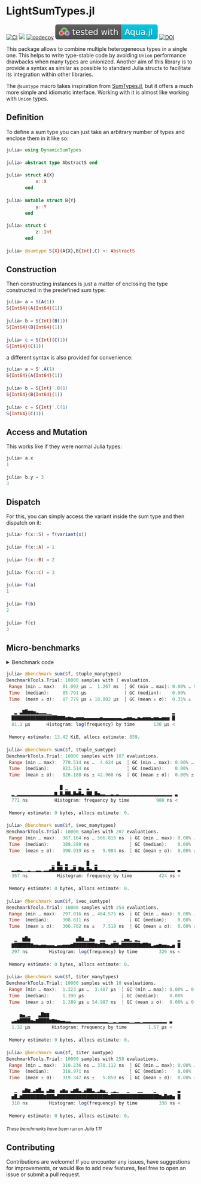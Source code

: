 # LightSumTypes.jl

[![CI](https://github.com/JuliaDynamics/DynamicSumTypes.jl/workflows/CI/badge.svg)](https://github.com/JuliaDynamics/DynamicSumTypes.jl/actions?query=workflow%3ACI)
[![](https://img.shields.io/badge/docs-stable-blue.svg)](https://juliadynamics.github.io/DynamicSumTypes.jl/stable/)
[![codecov](https://codecov.io/gh/JuliaDynamics/DynamicSumTypes.jl/graph/badge.svg?token=rz9b1WTqCa)](https://codecov.io/gh/JuliaDynamics/DynamicSumTypes.jl)
[![Aqua QA](https://raw.githubusercontent.com/JuliaTesting/Aqua.jl/master/badge.svg)](https://github.com/JuliaTesting/Aqua.jl)
[![DOI](https://zenodo.org/badge/745234998.svg)](https://zenodo.org/doi/10.5281/zenodo.12826686)


This package allows to combine multiple heterogeneous types in a single one. This helps to write 
type-stable code by avoiding `Union` performance drawbacks when many types are unionized. Another 
aim of this library is to provide a syntax as similar as possible to standard Julia 
structs to facilitate its integration within other libraries. 

The `@sumtype` macro takes inspiration from [SumTypes.jl](https://github.com/MasonProtter/SumTypes.jl),
but it offers a much more simple and idiomatic interface. Working with it is almost like working with `Union` types.

## Definition

To define a sum type you can just take an arbitrary number of types and enclose them in it
like so:

```julia
julia> using DynamicSumTypes

julia> abstract type AbstractS end

julia> struct A{X}
           x::X
       end

julia> mutable struct B{Y}
           y::Y
       end

julia> struct C
           z::Int
       end

julia> @sumtype S{X}(A{X},B{Int},C) <: AbstractS
```

## Construction

Then constructing instances is just a matter of enclosing the type constructed in the
predefined sum type:

```julia
julia> a = S(A(1))
S{Int64}(A{Int64}(1))

julia> b = S{Int}(B(1))
S{Int64}(B{Int64}(1))

julia> c = S{Int}(C(1))
S{Int64}(C(1))
```

a different syntax is also provided for convenience:

```julia
julia> a = S'.A(1)
S{Int64}(A{Int64}(1))

julia> b = S{Int}'.B(1)
S{Int64}(B{Int64}(1))

julia> c = S{Int}'.C(1)
S{Int64}(C(1))
```

## Access and Mutation

This works like if they were normal Julia types:

```julia
julia> a.x
1

julia> b.y = 3
3
```

## Dispatch

For this, you can simply access the variant 
inside the sum type and then dispatch on it:

```julia
julia> f(x::S) = f(variant(x))

julia> f(x::A) = 1

julia> f(x::B) = 2

julia> f(x::C) = 3

julia> f(a)
1

julia> f(b)
2

julia> f(c)
3
```

## Micro-benchmarks

<details>
 <summary>Benchmark code</summary>

```julia
using BenchmarkTools
using DynamicSumTypes
       
struct A end
struct B end
struct C end
struct D end
struct E end
struct F end

@sumtype S(A, B, C, D, E, F)
       
f(s::S) = f(variant(s));
f(::A) = 1;
f(::B) = 2;
f(::C) = 3;
f(::D) = 4;
f(::E) = 5;
f(::F) = 6;

vals = rand((A(), B(), C(), D(), E(), F()), 1000);

tuple_manytypes = Tuple(vals);
vec_manytypes = collect(Union{A, B, C, D, E, F}, vals);
iter_manytypes = (x for x in vec_manytypes);

tuple_sumtype = Tuple(S.(vals));
vec_sumtype = S.(vals);
iter_sumtype = (x for x in vec_sumtype)

@benchmark sum($f, $tuple_manytypes)
@benchmark sum($f, $tuple_sumtype)
@benchmark sum($f, $vec_manytypes)
@benchmark sum($f, $vec_sumtype)
@benchmark sum($f, $iter_manytypes)
@benchmark sum($f, $iter_sumtype)
```
</details>

```julia
julia> @benchmark sum($f, $tuple_manytypes)
BenchmarkTools.Trial: 10000 samples with 1 evaluation.
 Range (min … max):  81.092 μs …  1.267 ms  ┊ GC (min … max): 0.00% … 90.49%
 Time  (median):     85.791 μs              ┊ GC (median):    0.00%
 Time  (mean ± σ):   87.779 μs ± 18.802 μs  ┊ GC (mean ± σ):  0.35% ±  1.67%

   ▂ ▃▇█▆▆▅▃▂▂▂▁▁                                             ▂
  █████████████████▇▇▇▅▆▅▄▅▅▅▄▄▄▄▄▄▅▄▄▄▄▄▄▄▃▄▅▅▄▃▅▄▅▅▅▄▅▅▄▅▅▅ █
  81.1 μs      Histogram: log(frequency) by time       130 μs <

 Memory estimate: 13.42 KiB, allocs estimate: 859.

julia> @benchmark sum($f, $tuple_sumtype)
BenchmarkTools.Trial: 10000 samples with 107 evaluations.
 Range (min … max):  770.514 ns …  4.624 μs  ┊ GC (min … max): 0.00% … 0.00%
 Time  (median):     823.514 ns              ┊ GC (median):    0.00%
 Time  (mean ± σ):   826.188 ns ± 42.968 ns  ┊ GC (mean ± σ):  0.00% ± 0.00%

                    █ ▁    ▂  ▂                                 
  ▂▁▂▂▂▂▂▂▂▂▂▂▂▂▂▂▇▂█▃██▃█▅█▄▂██▂█▅▃▃▂▂▃▂▃▂▂▂▂▂▂▂▂▂▂▂▂▂▂▂▂▂▂▂▂ ▃
  771 ns          Histogram: frequency by time          900 ns <

 Memory estimate: 0 bytes, allocs estimate: 0.

julia> @benchmark sum($f, $vec_manytypes)
BenchmarkTools.Trial: 10000 samples with 207 evaluations.
 Range (min … max):  367.164 ns … 566.816 ns  ┊ GC (min … max): 0.00% … 0.00%
 Time  (median):     389.280 ns               ┊ GC (median):    0.00%
 Time  (mean ± σ):   390.919 ns ±   9.984 ns  ┊ GC (mean ± σ):  0.00% ± 0.00%

                 ▁ ▇▁ ▃  ▁    █  ▂                               
  ▂▂▃▂▁▁▂▁▁▂▂▁▂▂▄█▃██▃█▃▄█▂█▇▃█▅▃█▃▃▃▂▃▂▂▃▂▃▃▂▂▂▂▂▂▂▂▂▂▂▂▂▂▂▂▂▂ ▃
  367 ns           Histogram: frequency by time          424 ns <

 Memory estimate: 0 bytes, allocs estimate: 0.

julia> @benchmark sum($f, $vec_sumtype)
BenchmarkTools.Trial: 10000 samples with 254 evaluations.
 Range (min … max):  297.016 ns … 464.575 ns  ┊ GC (min … max): 0.00% … 0.00%
 Time  (median):     308.811 ns               ┊ GC (median):    0.00%
 Time  (mean ± σ):   306.702 ns ±   7.518 ns  ┊ GC (mean ± σ):  0.00% ± 0.00%

   ▁  ▆█▅                 ▅█▆▁▁▅▄  ▂▂   ▁  ▁▄▄▁ ▂▁              ▂
  ▇██████▇▅▅▄▅▅▄▄▄▃▄▄▅▅▅▆████████▇▆██▆▅▇██▅███████▇██▇▃▄▅▆▅▅▄▃▅ █
  297 ns        Histogram: log(frequency) by time        326 ns <

 Memory estimate: 0 bytes, allocs estimate: 0.

julia> @benchmark sum($f, $iter_manytypes)
BenchmarkTools.Trial: 10000 samples with 10 evaluations.
 Range (min … max):  1.323 μs …  3.407 μs  ┊ GC (min … max): 0.00% … 0.00%
 Time  (median):     1.390 μs              ┊ GC (median):    0.00%
 Time  (mean ± σ):   1.389 μs ± 54.987 ns  ┊ GC (mean ± σ):  0.00% ± 0.00%

     ▅▄▁▂   ▃█▇▇                                              
  ▃▄▆████▅▄▇████▆▇▆▅▄▄▃▃▂▂▂▂▂▂▂▂▂▂▂▂▂▂▁▁▂▁▂▂▂▂▁▁▂▂▁▂▂▂▂▂▂▂▂▂ ▃
  1.32 μs        Histogram: frequency by time        1.67 μs <

 Memory estimate: 0 bytes, allocs estimate: 0.

julia> @benchmark sum($f, $iter_sumtype)
BenchmarkTools.Trial: 10000 samples with 258 evaluations.
 Range (min … max):  310.236 ns … 370.112 ns  ┊ GC (min … max): 0.00% … 0.00%
 Time  (median):     318.971 ns               ┊ GC (median):    0.00%
 Time  (mean ± σ):   319.347 ns ±   5.859 ns  ┊ GC (mean ± σ):  0.00% ± 0.00%

   ▁  ▄▇▆▁▃▆█▃ ▃▆▅  ▄▆▄ ▃▆▇▃▁▄▇▇▃▁▂▅▄▁ ▁▂▁   ▁   ▁▁    ▁        ▃
  ▅█▂▆████████▇███▅███████████████████▇██████████████████▇▅█▆▇▅ █
  310 ns        Histogram: log(frequency) by time        338 ns <

 Memory estimate: 0 bytes, allocs estimate: 0.
```

<sub>*These benchmarks have been run on Julia 1.11*</sub>

## Contributing

Contributions are welcome! If you encounter any issues, have suggestions for improvements, or would like to add new 
features, feel free to open an issue or submit a pull request.
